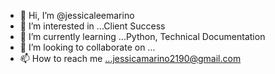 - 👋 Hi, I’m @jessicaleemarino
- 👀 I’m interested in ...Client Success
- 🌱 I’m currently learning ...Python, Technical Documentation
- 💞️ I’m looking to collaborate on ... 
- 📫 How to reach me ...jessicamarino2190@gmail.com

<!---
jessicaleemarino/jessicaleemarino is a ✨ special ✨ repository because its `README.md` (this file) appears on your GitHub profile.
You can click the Preview link to take a look at your changes.
--->
